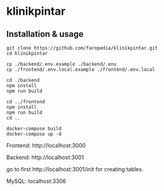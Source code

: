 # klinikpintar

## Installation & usage

```
git clone https://github.com/faropedia/klinikpintar.git
cd klinikpintar

cp ./backend/.env.example ./backend/.env
cp ./frontend/.env.local.example ./frontend/.env.local

cd ./backend
npm install
npm run build

cd ../frontend
npm install
npm run build
cd ..

docker-compose build
docker-compose up -d
```

Frontend: http://localhost:3000

Backend: http://localhost:3001

go to first http://localhost:3001/init for creating tables.

MySQL: localhost:3306
